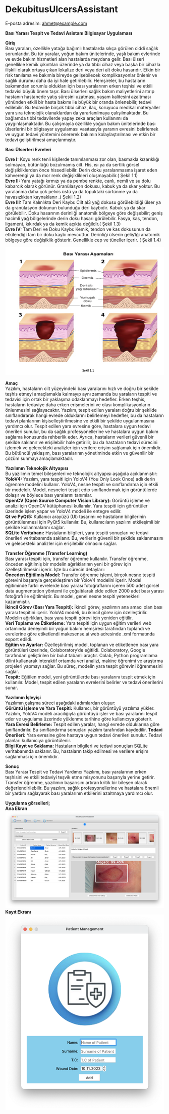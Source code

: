 # DekubitusUlcersAssistant
E-posta adresim: [ahmet@example.com](mailto:ahmet@example.com)


**Bası Yarası Tespit ve Tedavi Asistanı Bilgisayar Uygulaması**

**Giriş**  
	    Bası yaraları, özellikle yatağa bağımlı hastalarda sıkça görülen ciddi sağlık sorunlarıdır. Bu tür yaralar, yoğun bakım ünitelerinde, yaşlı bakım evlerinde ve evde bakım hizmetleri alan hastalarda meydana gelir. Bası ülseri genellikle kemik çıkıntıları üzerinde ya da tıbbi cihaz veya başka bir cihazla ilişkili olarak ortaya çıkan lokalize deri veya deri alt doku hasarıdır. Etkin bir risk tanılama ve bakımla bireyde gelişebilecek komplikasyonlar önlenir ve sağlık durumu daha da iyi hale getirilebilir. Hemşireler, bu hastaların bakımından sorumlu oldukları için bası yaralarının erken teşhisi ve etkili tedavisi büyük önem taşır. 
	Bası ülserleri sağlık bakım maliyetlerini artırıp hastanın hastanede yatış süresini uzatması, yaşam kalitesini azaltması yönünden etkili bir hasta bakımı ile büyük bir oranda önlenebilir, tedavi edilebilir. Bu tedavide birçok tıbbi cihaz, ilaç, koruyucu medikal materyaller yanı sıra teknolojik olanaklardan da yararlanılmaya çalışılmaktadır. Bu bağlamda tıbbi tedavilerde yapay zeka araçları kullanımı da yaygınlaşmaktadır. Bu çalışmayla özellikle yoğun bakım ünitelerinde bası ülserlerini bir bilgisayar uygulaması vasıtasıyla yaranın evresini belirlemek ve uygun tedavi yöntemini önererek bakımın kolaylaştırılması ve etkin bir tedavi geliştirilmesi amaçlanmıştır. 
				
						
**Bası Ülserleri Evreleri**

**Evre I:** Koyu renk tenli kişilerde tanımlanması zor olan, basmakla kızarıklığı solmayan, bütünlüğü bozulmamış cilt. His, ısı ya da sertlik görsel değişikliklerden önce 		    hissedilebilir. Derin doku yaralanmasına işaret eden kahverengi ya da mor renk değişiklikleri oluşmayabilir.( Şekil 1.1)   
**Evre II:** Yara yatağı kırmızı ya da pembe renkte, canlı, nemli ve su dolu kabarcık olarak görünür. Granülasyon dokusu, kabuk ya da skar yoktur. Bu yaralanma daha çok pelvis üstü ya da topuktaki sürtünme ya da havasızlıktan kaynaklanır .( Şekil 1.2)   
**Evre III:** 
Tam Kalınlıkta Deri Kaybı: Cilt al3 yağ dokusu görülebildiği ülser ya da granülasyon dokunun bulunduğu deri kaybıdır. Kabuk ya da skar görülebilir. Doku hasarının derinliği anatomik bölgeye göre değişebilir; geniş hacimli yağ bölgelerinde derin doku hasarı görülebilir. Fasya, kas, tendon, ligament, kıkırdak ya da kemik açıkta değildir.( Şekil 1.3)   
**Evre IV:** 
Tam Deri ve Doku Kaybı: Kemik, tendon ve kas dokusunun da etkilendiği tam bir doku kaybı mevcuttur. Derinliği ülserin geliş1ği anatomik bölgeye göre değişiklik gösterir. Genellikle cep ve tüneller içerir. ( Şekil 1.4)  

![Açıklama](DekubitusUlcers.png)



**Amaç**  
	Yazılım, hastaların cilt yüzeyindeki bası yaralarını hızlı ve doğru bir şekilde teşhis etmeyi amaçlamakla kalmayıp aynı zamanda bu yaraların tespiti ve tedavisi için ortak bir yaklaşıma odaklanmayı hedefler. Erken teşhis, hastaların tedaviye daha erken erişmelerini ve olası komplikasyonların önlenmesini sağlayacaktır. Yazılım, tespit edilen yaraları doğru bir şekilde sınıflandırarak hangi evrede olduklarını belirlemeyi hedefler, bu da hastaların tedavi planlarının kişiselleştirilmesine ve etkili bir şekilde uygulanmasına yardımcı olur. Tespit edilen yara evresine göre, hastalara uygun tedavi önerileri sunulur, bu da sağlık profesyonellerine ve hastalara uygun bakım sağlama konusunda rehberlik eder. Ayrıca, hastaların verileri güvenli bir şekilde saklanır ve erişilebilir hale getirilir, bu da hastaların tedavi sürecini izlemek ve gelecekteki analizler için verilere erişim sağlamak için önemlidir. Bu bütüncül yaklaşım, bası yaralarının yönetiminde etkin ve güvenilir bir çözüm sunmayı amaçlamaktadır.  


**Yazılımın Teknolojik Altyapısı**  
Bu yazılımın temel bileşenleri ve teknolojik altyapısı aşağıda açıklanmıştır:  
	**YoloV4:** Yazılım, yara tespiti için YoloV4 (You Only Look Once) adlı derin öğrenme modelini kullanır. YoloV4, nesne tespiti ve sınıflandırma için etkili bir modeldir. Model, nesneleri tespit edip sınıflandırmak için görüntülerde dolaşır ve böylece bası yaralarını tanımlar.  
	**OpenCV (Open Source Computer Vision Library):** Görüntü işleme ve analizi için OpenCV kütüphanesi kullanılır. Yara tespiti için görüntüler üzerinde işlem yapar ve YoloV4 modeli ile entegre edilir.  
	**Qt ve PyQt5:** Kullanıcı arayüzü (UI) tasarımı ve hastaların bilgilerinin görüntülenmesi için PyQt5 kullanılır. Bu, kullanıcıların yazılımı etkileşimli bir şekilde kullanmalarını sağlar.  
	**SQLite Veritabanı:** Hastaların bilgileri, yara tespiti sonuçları ve tedavi önerileri veritabanında saklanır. Bu, verilerin güvenli bir şekilde saklanmasını ve gelecekteki analizler için erişilebilir olmasını sağlar.  


**Transfer Öğrenme (Transfer Learning)**  
Bası yarası tespiti için, transfer öğrenme kullanılır. Transfer öğrenme, önceden eğitilmiş bir modelin ağırlıklarının yeni bir görev için özelleştirilmesini içerir. İşte bu sürecin detayları:  
	**Önceden Eğitilmiş Model:** Transfer öğrenme işlemi, birçok nesne tespiti görevini başarıyla gerçekleştiren bir YoloV4 modelini içerir. Model eğitiminde farklı evrelerde bası yarası fotoğraflarını içeren 500 adet görsel data augmentation yöntemi ile çoğaltılarak elde edilen  2000 adet bası yarası fotoğrafı ile eğitilmiştir. Bu model, genel nesne tespiti yetenekleri kazanmıştır.  
	**İkincil Görev (Bası Yara Tespiti):** İkincil görev, yazılımın ana amacı olan bası yarası tespitini içerir. YoloV4 modeli, bu ikincil görev için özelleştirilir. Modelin ağırlıkları, bası yara tespiti görevi için yeniden eğitilir.  
	**Veri Toplama ve Etiketleme:** Yara tespiti için uygun eğitim verileri web ortamında deneyimli bir yoğun bakım hemşiresi tarafından toplandı ve evrelerine göre etiketlendi makesense.ai  web adresinde .xml formatında export edildi.  
	**Eğitim ve Ayarlar:** Özelleştirilmiş model, toplanan ve etiketlenen bası yara görüntüleri üzerinde, Colaboratory’de eğitildi. Colaboratory, Google tarafından geliştirilen bir bulut tabanlı araçtır. Colab, Python programlama dilini kullanarak interaktif ortamda veri analizi, makine öğrenimi ve araştırma projeleri yapmayı sağlar. Bu süreç, modelin yara tespit görevini öğrenmesini sağlar.  
	**Tespit:** Eğitilen model, yeni görüntülerde bası yaralarını tespit etmek için kullanılır. Model, tespit edilen yaraların evrelerini belirler ve tedavi önerilerini sunar.  




**Yazılımın İşleyişi**  
Yazılımın çalışma süreci aşağıdaki adımlardan oluşur:  
	**Görüntü İşleme ve Yara Tespiti:** Kullanıcı, bir görüntüyü yazılıma yükler. Yazılım, YoloV4 modeli aracılığıyla görüntüyü işler ve bası yaralarını tespit eder ve uygulama üzerinde yüklenme tarihine göre kullanıcıya gösterir.    
	**Yara Evresi Belirleme:** Tespit edilen yaralar, hangi evrede olduklarına göre sınıflandırılır. Bu sınıflandırma sonuçları yazılım tarafından kaydedilir.
	**Tedavi Önerileri:** Yara evresine göre hastaya uygun tedavi önerileri sunulur. Tedavi planları kullanıcıya görüntülenir.    
	**Bilgi Kayıt ve Saklama:** Hastaların bilgileri ve tedavi sonuçları SQLite veritabanında saklanır. Bu, hastaların takip edilmesi ve verilere erişim sağlanması için önemlidir.    


**Sonuç**  
	Bası Yarası Tespit ve Tedavi Yardımcı Yazılımı, bası yaralarının erken teşhisini ve etkili tedaviyi teşvik etme misyonunu başarıyla yerine getirir. Transfer öğrenme, yazılımın başarısını artıran kritik bir bileşen olarak değerlendirilebilir. Bu yazılım, sağlık profesyonellerine ve hastalara önemli bir yardım sağlayarak bası yaralarının etkilerini azaltmaya yardımcı olur.  


**Uygulama görselleri;**  
**Ana Ekran**
![Açıklama](MainWindow.png)
**Kayıt Ekranı**
![Açıklama](PatienAddPicture.png)






















